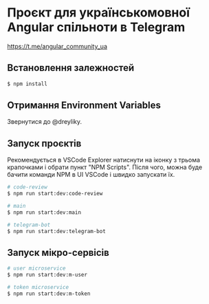 # Проєкт для українськомовної Angular спільноти в Telegram

https://t.me/angular_community_ua

## Встановлення залежностей

```bash
$ npm install
```

## Отримання Environment Variables

Звернутися до @dreyliky.

## Запуск проєктів

Рекомендується в VSCode Explorer натиснути на іконку з трьома крапочками і обрати пункт "NPM Scripts".
Після чого, можна буде бачити команди NPM в UI VSCode і швидко запускати їх.

```bash
# code-review
$ npm run start:dev:code-review

# main
$ npm run start:dev:main

# telegram-bot
$ npm run start:dev:telegram-bot
```

## Запуск мікро-сервісів

```bash
# user microservice
$ npm run start:dev:m-user

# token microservice
$ npm run start:dev:m-token
```
